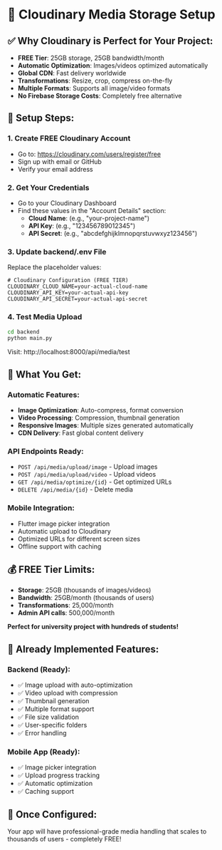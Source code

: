 # 🎯 Cloudinary Media Storage Setup

## ✅ **Why Cloudinary is Perfect for Your Project:**

- **FREE Tier**: 25GB storage, 25GB bandwidth/month
- **Automatic Optimization**: Images/videos optimized automatically
- **Global CDN**: Fast delivery worldwide
- **Transformations**: Resize, crop, compress on-the-fly
- **Multiple Formats**: Supports all image/video formats
- **No Firebase Storage Costs**: Completely free alternative

## 🚀 **Setup Steps:**

### **1. Create FREE Cloudinary Account**
- Go to: https://cloudinary.com/users/register/free
- Sign up with email or GitHub
- Verify your email address

### **2. Get Your Credentials**
- Go to your Cloudinary Dashboard
- Find these values in the "Account Details" section:
  - **Cloud Name**: (e.g., "your-project-name")
  - **API Key**: (e.g., "123456789012345")
  - **API Secret**: (e.g., "abcdefghijklmnopqrstuvwxyz123456")

### **3. Update backend/.env File**
Replace the placeholder values:

```env
# Cloudinary Configuration (FREE TIER)
CLOUDINARY_CLOUD_NAME=your-actual-cloud-name
CLOUDINARY_API_KEY=your-actual-api-key
CLOUDINARY_API_SECRET=your-actual-api-secret
```

### **4. Test Media Upload**
```bash
cd backend
python main.py
```

Visit: http://localhost:8000/api/media/test

## 🎯 **What You Get:**

### **Automatic Features:**
- **Image Optimization**: Auto-compress, format conversion
- **Video Processing**: Compression, thumbnail generation
- **Responsive Images**: Multiple sizes generated automatically
- **CDN Delivery**: Fast global content delivery

### **API Endpoints Ready:**
- `POST /api/media/upload/image` - Upload images
- `POST /api/media/upload/video` - Upload videos
- `GET /api/media/optimize/{id}` - Get optimized URLs
- `DELETE /api/media/{id}` - Delete media

### **Mobile Integration:**
- Flutter image picker integration
- Automatic upload to Cloudinary
- Optimized URLs for different screen sizes
- Offline support with caching

## 💰 **FREE Tier Limits:**
- **Storage**: 25GB (thousands of images/videos)
- **Bandwidth**: 25GB/month (thousands of users)
- **Transformations**: 25,000/month
- **Admin API calls**: 500,000/month

**Perfect for university project with hundreds of students!**

## 🔧 **Already Implemented Features:**

### **Backend (Ready):**
- ✅ Image upload with auto-optimization
- ✅ Video upload with compression
- ✅ Thumbnail generation
- ✅ Multiple format support
- ✅ File size validation
- ✅ User-specific folders
- ✅ Error handling

### **Mobile App (Ready):**
- ✅ Image picker integration
- ✅ Upload progress tracking
- ✅ Automatic optimization
- ✅ Caching support

## 🎉 **Once Configured:**
Your app will have professional-grade media handling that scales to thousands of users - completely FREE!